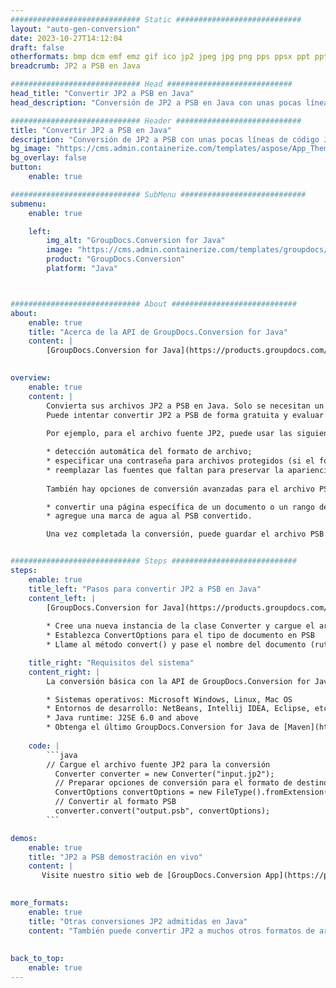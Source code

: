 ```yaml
---
############################# Static ############################
layout: "auto-gen-conversion"
date: 2023-10-27T14:12:04
draft: false
otherformats: bmp dcm emf emz gif ico jp2 jpeg jpg png pps ppsx ppt pptx psb psd svg svgz tga tif tiff webp wmf wmz
breadcrumb: JP2 a PSB en Java

############################# Head ############################
head_title: "Convertir JP2 a PSB en Java"
head_description: "Conversión de JP2 a PSB en Java con unas pocas líneas de código. Convierta más de 160 formatos de archivo con la API de conversión de documentos de GroupDocs para Java"

############################# Header ############################
title: "Convertir JP2 a PSB en Java"
description: "Conversión de JP2 a PSB con unas pocas líneas de código Java"
bg_image: "https://cms.admin.containerize.com/templates/aspose/App_Themes/V3/images/bg/header1.png"
bg_overlay: false
button:
    enable: true

############################# SubMenu ############################
submenu:
    enable: true

    left:
        img_alt: "GroupDocs.Conversion for Java"
        image: "https://cms.admin.containerize.com/templates/groupdocs/images/product-logos/90x90-noborder/groupdocs-conversion-java.png"
        product: "GroupDocs.Conversion"
        platform: "Java"



############################# About ############################
about:
    enable: true
    title: "Acerca de la API de GroupDocs.Conversion for Java"
    content: |
        [GroupDocs.Conversion for Java](https://products.groupdocs.com/conversion/java/) es una API de conversión de formato de archivo avanzada para convertir entre formatos populares de imagen y documento como Microsoft Office, OpenDocument, PDF, HTML, correo electrónico, CAD. y mucho más con solo unas pocas líneas de código. La API nativa detecta automáticamente los formatos de los documentos originales y ofrece muchas opciones para personalizar los documentos convertidos. Junto con la función de extraer información de un documento, también admite el almacenamiento en caché de los resultados de la conversión en el disco local de forma predeterminada. Sin embargo, se puede admitir cualquier tipo de almacenamiento en caché mediante la implementación de las interfaces adecuadas: Amazon S3, Dropbox, Google Drive, Windows Azure, Reddis o cualquier otra.
    

overview:
    enable: true
    content: |
        Convierta sus archivos JP2 a PSB en Java. Solo se necesitan un par de líneas de código Java en cualquier plataforma de su elección, como Windows, Linux, macOS.
        Puede intentar convertir JP2 a PSB de forma gratuita y evaluar la calidad de los resultados de la conversión. Junto con los sencillos scripts de conversión de archivos, puede probar opciones más sofisticadas para cargar el archivo de origen JP2 y almacenar la salida PSB. 
        
        Por ejemplo, para el archivo fuente JP2, puede usar las siguientes opciones de carga:

        * detección automática del formato de archivo;
        * especificar una contraseña para archivos protegidos (si el formato de archivo lo admite);
        * reemplazar las fuentes que faltan para preservar la apariencia del documento.
        
        También hay opciones de conversión avanzadas para el archivo PSB:

        * convertir una página específica de un documento o un rango de páginas;
        * agregue una marca de agua al PSB convertido.

        Una vez completada la conversión, puede guardar el archivo PSB en su ruta de archivo local o en cualquier almacenamiento de terceros, como FTP, Amazon S3, Google Drive, Dropbox, etc. Tenga en cuenta que para convertir JP2 a PSB, no necesita instalar ningún software adicional, como MS Office, Open Office, Adobe Acrobat Reader, etc.


############################# Steps ############################
steps:
    enable: true
    title_left: "Pasos para convertir JP2 a PSB en Java"
    content_left: |
        [GroupDocs.Conversion for Java](https://products.groupdocs.com/conversion/java/) permite a los desarrolladores convertir fácilmente el archivo JP2 a PSB con unas pocas líneas de código.
        
        * Cree una nueva instancia de la clase Converter y cargue el archivo JP2 con la ruta completa
        * Establezca ConvertOptions para el tipo de documento en PSB
        * Llame al método convert() y pase el nombre del documento (ruta completa) y el formato (PSB) como parámetro

    title_right: "Requisitos del sistema"
    content_right: |
        La conversión básica con la API de GroupDocs.Conversion for Java se puede realizar con solo unas pocas líneas de código. Nuestras API son compatibles con todas las principales plataformas y sistemas operativos. Antes de ejecutar el código a continuación, asegúrese de tener instalados los siguientes requisitos previos en su sistema.

        * Sistemas operativos: Microsoft Windows, Linux, Mac OS
        * Entornos de desarrollo: NetBeans, Intellij IDEA, Eclipse, etc.
        * Java runtime: J2SE 6.0 and above
        * Obtenga el último GroupDocs.Conversion for Java de [Maven](https://repository.groupdocs.com/webapp/#/artifacts/browse/tree/General/repo/com/groupdocs/groupdocs-conversion)
         
    code: |
        ```java    
        // Cargue el archivo fuente JP2 para la conversión
          Converter converter = new Converter("input.jp2");
          // Preparar opciones de conversión para el formato de destino PSB
          ConvertOptions convertOptions = new FileType().fromExtension("psb").getConvertOptions();
          // Convertir al formato PSB
          converter.convert("output.psb", convertOptions);
        ```

demos:
    enable: true
    title: "JP2 a PSB demostración en vivo"
    content: |
       Visite nuestro sitio web de [GroupDocs.Conversion App](https://products.groupdocs.app/conversion/family) y pruebe la conversión de JP2 a PSB ahora. La demostración gratuita tiene los siguientes beneficios
          

more_formats:
    enable: true
    title: "Otras conversiones JP2 admitidas en Java"
    content: "También puede convertir JP2 a muchos otros formatos de archivo. Consulte la lista a continuación."
       
       
back_to_top:
    enable: true
---
```


